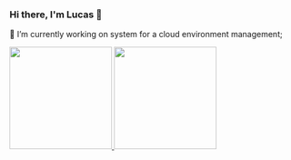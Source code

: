 ### Hi there, I'm Lucas 👋

🔭 I’m currently working on system for a cloud environment management;

<div>
  <a href="https://github.com/jlucasnsilva">
    <img height="180em" src="https://github-readme-stats.vercel.app/api?username=jlucasnsilva&show_icons=true&include_all_commits=true&count_private=true"/>
    <img height="180em" src="https://github-readme-stats.vercel.app/api/top-langs/?username=jlucasnsilva&layout=compact&langs_count=7"/>
  </a>
</div>

<br>

<!--
**jlucasnsilva/jlucasnsilva** is a ✨ _special_ ✨ repository because its `README.md` (this file) appears on your GitHub profile.

Here are some ideas to get you started:

- 🔭 I’m currently working on ...
- 🌱 I’m currently learning ...
- 👯 I’m looking to collaborate on ...
- 🤔 I’m looking for help with ...
- 💬 Ask me about ...
- 📫 How to reach me: ...
- 😄 Pronouns: ...
- ⚡ Fun fact: ...
-->
